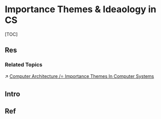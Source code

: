 # Importance Themes & Ideaology in CS

[TOC]



## Res
### Related Topics
↗ [Computer Architecture /⭐ Importance Themes In Computer Systems](../../🔑%20CS%20Core/👷🏾‍♂️%20Computer%20(Host)%20System/Computer%20Architecture/Computer%20Architecture.md#⭐%20Importance%20Themes%20In%20Computer%20Systems)



## Intro



## Ref

